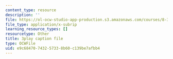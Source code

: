 ```yaml
---
content_type: resource
description: ''
file: https://ol-ocw-studio-app-production.s3.amazonaws.com/courses/8-333-statistical-mechanics-i-statistical-mechanics-of-particles-fall-2013/e9c68470743257338b60c139be7afbb4_8woIHrY6eM0.vtt
file_type: application/x-subrip
learning_resource_types: []
resourcetype: Other
title: 3play caption file
type: OCWFile
uid: e9c68470-7432-5733-8b60-c139be7afbb4
---
```

